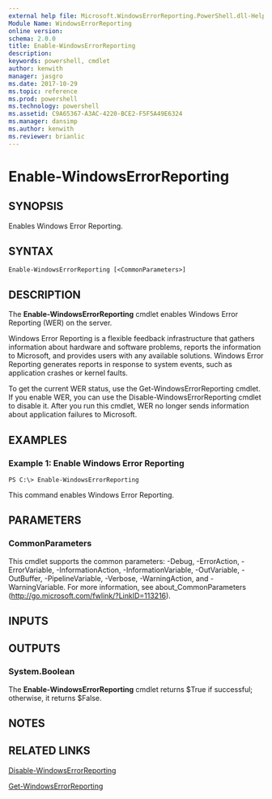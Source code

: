 ```yaml
---
external help file: Microsoft.WindowsErrorReporting.PowerShell.dll-Help.xml
Module Name: WindowsErrorReporting
online version: 
schema: 2.0.0
title: Enable-WindowsErrorReporting
description: 
keywords: powershell, cmdlet
author: kenwith
manager: jasgro
ms.date: 2017-10-29
ms.topic: reference
ms.prod: powershell
ms.technology: powershell
ms.assetid: C9A65367-A3AC-4220-BCE2-F5F5A49E6324
ms.manager: dansimp
ms.author: kenwith
ms.reviewer: brianlic
---
```


# Enable-WindowsErrorReporting

## SYNOPSIS
Enables Windows Error Reporting.

## SYNTAX

```
Enable-WindowsErrorReporting [<CommonParameters>]
```

## DESCRIPTION
The **Enable-WindowsErrorReporting** cmdlet enables Windows Error Reporting (WER) on the server.

Windows Error Reporting is a flexible feedback infrastructure that gathers information about hardware and software problems, reports the information to Microsoft, and provides users with any available solutions.
Windows Error Reporting generates reports in response to system events, such as application crashes or kernel faults.

To get the current WER status, use the Get-WindowsErrorReporting cmdlet.
If you enable WER, you can use the Disable-WindowsErrorReporting cmdlet to disable it.
After you run this cmdlet, WER no longer sends information about application failures to Microsoft.

## EXAMPLES

### Example 1: Enable Windows Error Reporting
```
PS C:\> Enable-WindowsErrorReporting
```

This command enables Windows Error Reporting.

## PARAMETERS

### CommonParameters
This cmdlet supports the common parameters: -Debug, -ErrorAction, -ErrorVariable, -InformationAction, -InformationVariable, -OutVariable, -OutBuffer, -PipelineVariable, -Verbose, -WarningAction, and -WarningVariable. For more information, see about_CommonParameters (http://go.microsoft.com/fwlink/?LinkID=113216).

## INPUTS

## OUTPUTS

### System.Boolean
The **Enable-WindowsErrorReporting** cmdlet returns $True if successful; otherwise, it returns $False.

## NOTES

## RELATED LINKS

[Disable-WindowsErrorReporting](./Disable-WindowsErrorReporting.md)

[Get-WindowsErrorReporting](./Get-WindowsErrorReporting.md)

